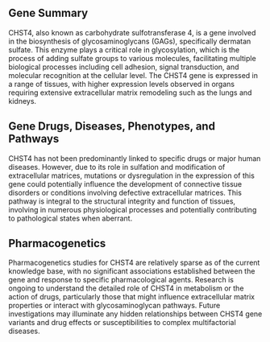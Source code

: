 ## Gene Summary
CHST4, also known as carbohydrate sulfotransferase 4, is a gene involved in the biosynthesis of glycosaminoglycans (GAGs), specifically dermatan sulfate. This enzyme plays a critical role in glycosylation, which is the process of adding sulfate groups to various molecules, facilitating multiple biological processes including cell adhesion, signal transduction, and molecular recognition at the cellular level. The CHST4 gene is expressed in a range of tissues, with higher expression levels observed in organs requiring extensive extracellular matrix remodeling such as the lungs and kidneys.

## Gene Drugs, Diseases, Phenotypes, and Pathways
CHST4 has not been predominantly linked to specific drugs or major human diseases. However, due to its role in sulfation and modification of extracellular matrices, mutations or dysregulation in the expression of this gene could potentially influence the development of connective tissue disorders or conditions involving defective extracellular matrices. This pathway is integral to the structural integrity and function of tissues, involving in numerous physiological processes and potentially contributing to pathological states when aberrant.

## Pharmacogenetics
Pharmacogenetics studies for CHST4 are relatively sparse as of the current knowledge base, with no significant associations established between the gene and response to specific pharmacological agents. Research is ongoing to understand the detailed role of CHST4 in metabolism or the action of drugs, particularly those that might influence extracellular matrix properties or interact with glycosaminoglycan pathways. Future investigations may illuminate any hidden relationships between CHST4 gene variants and drug effects or susceptibilities to complex multifactorial diseases.